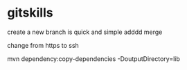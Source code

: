 gitskills
=========
create a new branch is quick and simple
adddd  merge

change from https to ssh

mvn dependency:copy-dependencies -DoutputDirectory=lib